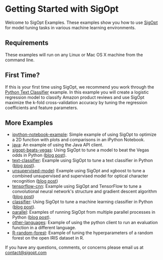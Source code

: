 # Getting Started with SigOpt

Welcome to SigOpt Examples. These examples show you how to use [SigOpt](https://sigopt.com) for model tuning tasks in various machine learning environments. 

## Requirements

These examples will run on any Linux or Mac OS X machine from the command line.

## First Time?

If this is your first time using SigOpt, we recommend you work through the [Python Text Classifier](text-classifier) example. In this example you will create a logistic regression model to classify Amazon product reviews and use SigOpt maximize the k-fold cross-validation accuracy by tuning the regression coefficients and feature parameters.

## More Examples

- [ipython-notebook-example](https://github.com/sigopt/sigopt-examples/tree/master/ipython-notebook-example): Simple example of using SigOpt to optimize a 2D function with plots and comparisons in an iPython Notebook.
- [java](https://github.com/sigopt/sigopt-examples/tree/master/java): An example of using the Java API client.
- [sigopt-beats-vegas](https://github.com/sigopt/sigopt-examples/tree/master/sigopt-beats-vegas): Using SigOpt to tune a model to beat the Vegas odds in Python ([blog post](http://blog.sigopt.com/post/136340340198/sigopt-for-ml-using-model-tuning-to-beat-vegas)).
- [text-classifier](https://github.com/sigopt/sigopt-examples/tree/master/text-classifier): Example using SigOpt to tune a text classifier in Python ([blog post](http://blog.sigopt.com/post/133089144983/sigopt-for-ml-automatically-tuning-text)).
- [unsupervised-model](https://github.com/sigopt/sigopt-examples/tree/master/unsupervised-model): Example using SigOpt and xgboost to tune a combined unsupervised and supervised model for optical character recognition ([blog post](http://blog.sigopt.com/post/140871698423/sigopt-for-ml-unsupervised-learning-with-even))
- [tensorflow-cnn](https://github.com/sigopt/sigopt-examples/tree/master/tensorflow-cnn): Example using SigOpt and TensorFlow to tune a convolutional neural network's structure and gradient descent algorithm ([blog post](http://blog.sigopt.com/post/141501625253/sigopt-for-ml-tensorflow-convnets-on-a-budget))
- [classifier](https://github.com/sigopt/sigopt-examples/tree/master/classifier): Using SigOpt to tune a machine learning classifier in Python ([blog post](http://blog.sigopt.com/post/111903668663/tuning-machine-learning-models)).
- [parallel](https://github.com/sigopt/sigopt-examples/tree/master/parallel): Examples of running SigOpt from multiple parallel processes in Python ([blog post](http://blog.sigopt.com/post/111903668663/tuning-machine-learning-models)).
- [other-languages](https://github.com/sigopt/sigopt-examples/tree/master/other-languages): Example of using the python client to run an evaluation function in a different language.
- [R-random-forest](https://github.com/sigopt/sigopt-examples/tree/master/R-random-forest): Example of tuning the hyperparameters of a random forest on the open IRIS dataset in R.

If you have any questions, comments, or concerns please email us at [contact@sigopt.com](mailto:contact@sigopt.com)
